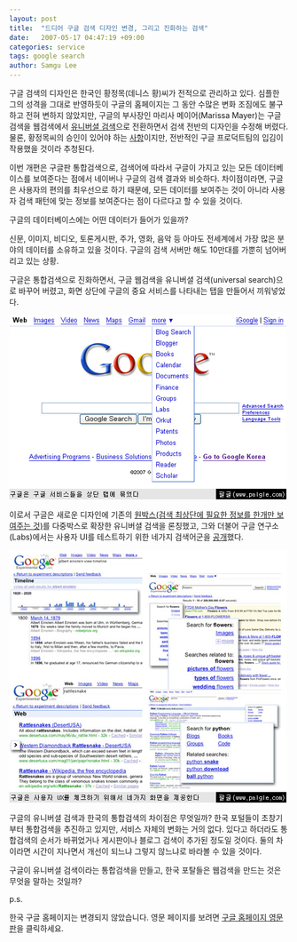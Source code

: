 ```yaml
---
layout: post
title:  "드디어 구글 검색 디자인 변경, 그리고 진화하는 검색"
date:   2007-05-17 04:47:19 +09:00
categories: service
tags: google search
author: Samgu Lee
---
```

구글 검색의 디자인은 한국인 황정목(데니스 황)씨가 전적으로 관리하고 있다. 심플한 그의 성격을 그대로 반영하듯이 구글의 홈페이지는 그 동안 수많은 변화 조짐에도 불구하고 전혀 변하지 않았지만, 구글의 부사장인 마리사 메이어(Marissa Mayer)는 구글 검색을 웹검색에서 [유니버셜 검색](http://googleblog.blogspot.com/2007/05/universal-search-best-answer-is-still.html)으로 전환하면서 검색 전반의 디자인을 수정해 버렸다. 물론, 황정목씨의 승인이 있어야 하는 [사항](http://googleblog.blogspot.com/2007/05/behind-scenes-with-universal-search.html)이지만, 전반적인 구글 프로덕트팀의 입김이 작용했을 것이라 추청된다.

이번 개편은 구글판 통합검색으로, 검색어에 따라서 구글이 가지고 있는 모든 데이터베이스를 보여준다는 점에서 네이버나 구글의 검색 결과와 비슷하다. 차이점이라면, 구글은 사용자의 편의를 최우선으로 하기 때문에, 모든 데이터를 보여주는 것이 아니라 사용자 검색 패턴에 맞는 정보를 보여준다는 점이 다르다고 할 수 있을 것이다.

구글의 데이터베이스에는 어떤 데이터가 들어가 있을까?

신문, 이미지, 비디오, 토론게시판, 주가, 영화, 음악 등 아마도 전세계에서 가장 많은 분야의 데이터를 소유하고 있을 것이다. 구글의 검색 서버만 해도 10만대를 가뿐히 넘어버리고 있는 상황.

구글은 통합검색으로 진화하면서, 구글 웹검색을 유니버셜 검색(universal search)으로 바꾸어 버렸고, 화면 상단에 구글의 중요 서비스를 나타내는 탭을 만들어서 끼워넣었다.

![구글 글로벌 탭](/assets/google-global-tab.jpg)

이로서 구글은 새로운 디자인에 기존의 [원박스(검색 최상단에 필요한 정보를 한개만 보여주는 것)](http://www.palgle.com/2007/02/22/google-search-test-of-100-server/)를 다중박스로 확장한 유니버셜 검색을 론칭했고, 그와 더불어 구글 연구소(Labs)에서는 사용자 UI를 테스트하기 위한 네가지 검색어군을 [공개](http://www.google.com/experimental/)했다.

![구글의 네가지 새로운 검색 UX](/assets/google-ux-forth.jpg)

구글의 유니버셜 검색과 한국의 통합검색의 차이점은 무엇일까? 한국 포털들이 초창기부터 통합검색을 추진하고 있지만, 서비스 자체의 변화는 거의 없다. 있다고 하더라도 통합검색의 순서가 바뀌었거나 게시판이나 블로그 검색이 추가된 정도일 것이다. 둘의 차이라면 시간이 지나면서 개선이 되느냐 그렇지 않느냐로 바라볼 수 있을 것이다.

구글이 유니버셜 검색이라는 통합검색을 만들고, 한국 포탈들은 웹검색을 만드는 것은 무엇을 말하는 것일까?

p.s.

한국 구글 홈페이지는 변경되지 않았습니다. 영문 페이지를 보려면 [구글 홈페이지 영문판](http://www.google.com/webhp?hl=en)을 클릭하세요.
